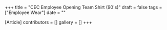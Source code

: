+++
title = "CEC Employee Opening Team Shirt (90's)"
draft = false
tags = ["Employee Wear"]
date = ""

[Article]
contributors = []
gallery = []
+++
